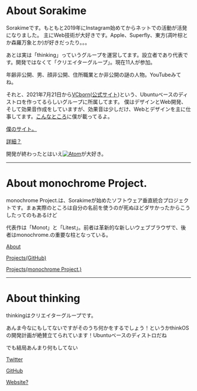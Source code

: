 # About Sorakime
Sorakimeです。もともと2019年にInstagram始めてからネットでの活動が活発になりました。
主にWeb技術が大好きです。Apple、Superfly、東方(凋叶棕とか森羅万象とか)が好きだったり。。。

あとは実は「thinking」っていうグループを運営してます。設立者であり代表です。開発ではなくて「クリエイターグループ」。現在11人が参加。

年齢非公開、男、顔非公開、住所職業とか非公開の謎の人物。YouTubeみてね。

それと、2021年7月21日から[VCborn](https://github.com/VCborn)([公式サイト](https://vcborn.com))という、Ubuntuベースのディストロを作ってるらしいグループに所属してます。
僕はデザインとWeb開発、そして効果音作成をしていますが、効果音は少しだけ、Webとデザインを主に仕事してます。[こんなところ](https://vcborn.com/creators.html)に僕が載ってるよ。

[僕のサイト。](https://www.soraki.me)

[詳細？](./me/index.md)

開発が終わったとはいえ[![Atom](https://github.githubassets.com/images/icons/emoji/atom.png)](https://github.blog/2022-06-08-sunsetting-atom/)が大好き。

---

# About monochrome Project.
monochrome Project.は、Sorakimeが始めたソフトウェア垂直統合プロジェクトです。まぁ実際のところは自分の名前を使うのが死ぬほどダサかったからこうしたってのもあるけど

代表作は「Monot」と「Litest」。前者は革新的な新しいウェブブラウザで、後者はmonochrome.の重要な柱となっている。

[About](./mncr/index.md)

[Projects(GitHub)](./mncr/prj.md)

[Projects(monochrome Project.)](https://mncrp.github.io/project/)

---

# About thinking
thinkingはクリエイターグループです。

あんま今なにもしてないですがそのうち何かをするでしょう！というかthinkOSの開発計画が絶賛立てられています！Ubuntuベースのディストロだね

でも結局あんまり何もしてない

[Twitter](https://twitter.com/thinking_grp)

[GitHub](https://github.com/thinking-grp)

[Website?](https://thinking-grp.github.io)
